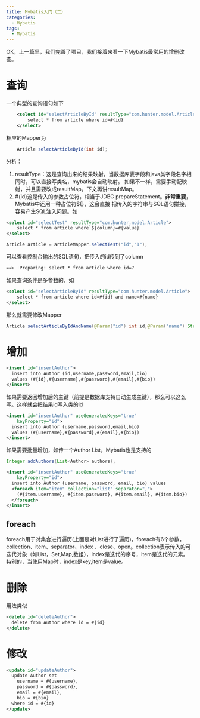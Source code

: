 ```yaml
---
title: Mybatis入门（二）
categories:
  - Mybatis
tags:
  - Mybatis
---
```

OK，上一篇里，我们完善了项目，我们接着来看一下Mybatis最常用的增删改查。
# 查询
一个典型的查询语句如下
```xml
    <select id="selectArticleById" resultType="com.hunter.model.Article">
        select * from article where id=#{id}
    </select>
```
相应的Mapper为
```java
    Article selectArticleById(int id);
```
分析：
1. resultType：这是查询出来的结果映射，当数据库表字段和java类字段名字相同时，可以直接写类名，mybatis会自动映射。
如果不一样，需要手动配映射，并且需要改成resultMap。下文再讲resultMap。
2. \#{id}这是传入的参数占位符，相当于JDBC prepareStatement。**非常重要**，Mybatis中还用一种占位符${}，这会直接
把传入的字符串与SQL语句拼接，容易产生SQL注入问题。如  
```xml
<select id="selectTest" resultType="com.hunter.model.Article">
    select * from article where ${column}=#{value}
</select>
```
```java
Article article = articleMapper.selectTest("id","1");
```
可以查看控制台输出的SQL语句，把传入的id传到了column
```xml
==>  Preparing: select * from article where id=?
```
如果查询条件是多参数的，如
```xml
<select id="selectArticleById" resultType="com.hunter.model.Article">
    select * from article where id=#{id} and name=#{name}
</select>
```
那么就需要修改Mapper
```java
Article selectArticleByIdAndName(@Param("id") int id,@Param("name") String name);
```
# 增加
```xml
<insert id="insertAuthor">
  insert into Author (id,username,password,email,bio)
  values (#{id},#{username},#{password},#{email},#{bio})
</insert>
```
如果需要返回增加后的主键（前提是数据库支持自动生成主键），那么可以这么写。这样就会把结果id写入类的id
```xml
<insert id="insertAuthor" useGeneratedKeys="true"
    keyProperty="id">
  insert into Author (username,password,email,bio)
  values (#{username},#{password},#{email},#{bio})
</insert>
```
如果需要批量增加，如传一个Author List，Mybatis也是支持的
```java
Integer addAuthors(List<Author> authors);
```
```xml
<insert id="insertAuthor" useGeneratedKeys="true"
    keyProperty="id">
  insert into Author (username, password, email, bio) values
  <foreach item="item" collection="list" separator=",">
    (#{item.username}, #{item.password}, #{item.email}, #{item.bio})
  </foreach>
</insert>
```
## foreach
foreach用于对集合进行遍历(上面是对List进行了遍历)，foreach有6个参数，collection、item、separator、index
、close、open。collection表示传入的可迭代对象（如List，Set,Map,数组），index是迭代的序号，item是迭代的元素。
特别的，当使用Map时，index是key,item是value。
# 删除
用法类似
```xml
<delete id="deleteAuthor">
  delete from Author where id = #{id}
</delete>
```
# 修改
```xml
<update id="updateAuthor">
  update Author set
    username = #{username},
    password = #{password},
    email = #{email},
    bio = #{bio}
  where id = #{id}
</update>
```

